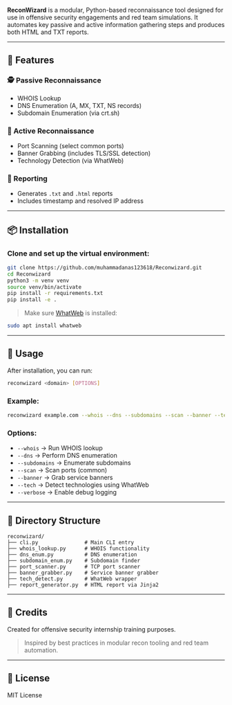 **ReconWizard** is a modular, Python-based reconnaissance tool designed for use in offensive security engagements and red team simulations. It automates key passive and active information gathering steps and produces both HTML and TXT reports.

---

## 🔧 Features

### 🕵️ Passive Reconnaissance
- WHOIS Lookup
- DNS Enumeration (A, MX, TXT, NS records)
- Subdomain Enumeration (via crt.sh)

### 🚪 Active Reconnaissance
- Port Scanning (select common ports)
- Banner Grabbing (includes TLS/SSL detection)
- Technology Detection (via WhatWeb)

### 🧾 Reporting
- Generates `.txt` and `.html` reports
- Includes timestamp and resolved IP address

---

## 📦 Installation

### Clone and set up the virtual environment:
```bash
git clone https://github.com/muhammadanas123618/Reconwizard.git
cd Reconwizard
python3 -m venv venv
source venv/bin/activate
pip install -r requirements.txt
pip install -e .
```

> Make sure [WhatWeb](https://github.com/urbanadventurer/WhatWeb) is installed:
```bash
sudo apt install whatweb
```

---

## 🚀 Usage

After installation, you can run:
```bash
reconwizard <domain> [OPTIONS]
```

### Example:
```bash
reconwizard example.com --whois --dns --subdomains --scan --banner --tech --verbose
```

### Options:
- `--whois`       → Run WHOIS lookup
- `--dns`         → Perform DNS enumeration
- `--subdomains`  → Enumerate subdomains
- `--scan`        → Scan ports (common)
- `--banner`      → Grab service banners
- `--tech`        → Detect technologies using WhatWeb
- `--verbose`     → Enable debug logging

---

## 📁 Directory Structure
```
reconwizard/
├── cli.py               # Main CLI entry
├── whois_lookup.py      # WHOIS functionality
├── dns_enum.py          # DNS enumeration
├── subdomain_enum.py    # Subdomain finder
├── port_scanner.py      # TCP port scanner
├── banner_grabber.py    # Service banner grabber
├── tech_detect.py       # WhatWeb wrapper
├── report_generator.py  # HTML report via Jinja2
```

---

## 🧠 Credits
Created for offensive security internship training purposes.

> Inspired by best practices in modular recon tooling and red team automation.

---

## 📜 License
MIT License
